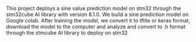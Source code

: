 This project deploys a sine value prediction model on stm32 through the stm32cube AI library with version 8.1.0.
We build a sine prediction model on Google colab. After training the model, we convert it to tflite or keras format, download the model to the computer and analyze and convert to .h format through the stmcube AI library to deploy on stm32
